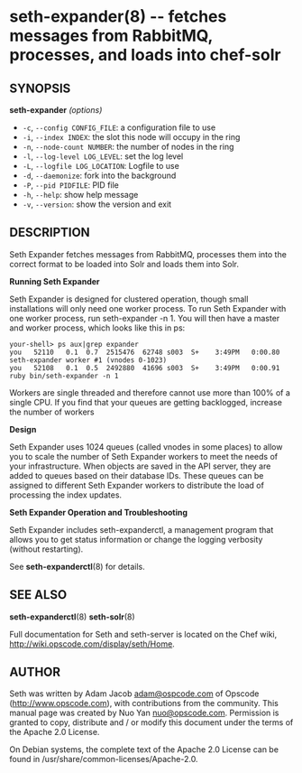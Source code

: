 seth-expander(8) -- fetches messages from RabbitMQ, processes, and loads into chef-solr
========================================

## SYNOPSIS

__seth-expander__ _(options)_

  * `-c`, `--config CONFIG_FILE`:
    a configuration file to use
  * `-i`, `--index INDEX`:
    the slot this node will occupy in the ring
  * `-n`, `--node-count NUMBER`:
    the number of nodes in the ring
  * `-l`, `--log-level LOG_LEVEL`:
    set the log level
  * `-L`, `--logfile LOG_LOCATION`:
    Logfile to use
  * `-d`, `--daemonize`:
    fork into the background
  * `-P`, `--pid PIDFILE`:
    PID file
  * `-h`, `--help`:
    show help message
  * `-v`, `--version`:
    show the version and exit

## DESCRIPTION

Seth Expander fetches messages from RabbitMQ, processes them into the
correct format to be loaded into Solr and loads them into Solr.

__Running Seth Expander__

Seth Expander is designed for clustered operation, though small
installations will only need one worker process. To run Seth
Expander with one worker process, run seth-expander -n 1.
You will then have a master and worker process, which looks like
this in ps:

    your-shell> ps aux|grep expander
    you   52110   0.1  0.7  2515476  62748 s003  S+    3:49PM   0:00.80 seth-expander worker #1 (vnodes 0-1023)
    you   52108   0.1  0.5  2492880  41696 s003  S+    3:49PM   0:00.91 ruby bin/seth-expander -n 1

Workers are single threaded and therefore cannot use more than 100%
of a single CPU. If you find that your queues are getting backlogged,
increase the number of workers

__Design__

Seth Expander uses 1024 queues (called vnodes in some places) to allow
you to scale the number of Seth Expander workers to meet the needs of
your infrastructure. When objects are saved in the API server, they are
added to queues based on their database IDs. These queues can be assigned
to different Seth Expander workers to distribute the load of processing
the index updates.

__Seth Expander Operation and Troubleshooting__

Seth Expander includes seth-expanderctl, a management program that allows
you to get status information or change the logging verbosity (without
restarting).

See __seth-expanderctl__(8) for details.

## SEE ALSO

__seth-expanderctl__(8)
__seth-solr__(8)

Full documentation for Seth and seth-server is located on the Chef
wiki, http://wiki.opscode.com/display/seth/Home.

## AUTHOR

Seth was written by Adam Jacob <adam@ospcode.com> of Opscode
(http://www.opscode.com),  with contributions from the community. This
manual page was created by Nuo Yan <nuo@opscode.com>. Permission is
granted to copy, distribute and / or modify this document under the
terms of the Apache 2.0 License.

On Debian systems, the complete text of the Apache 2.0 License  can  be
found in /usr/share/common-licenses/Apache-2.0.
